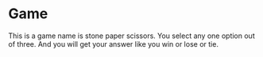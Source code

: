# Game
This is a game name is stone paper scissors. You select any one option out of three. And you will get your answer like you win or lose or tie.
